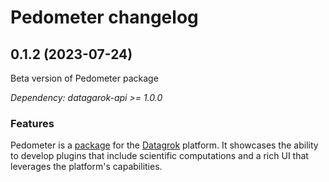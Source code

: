 # Pedometer changelog

## 0.1.2 (2023-07-24)

Beta version of Pedometer package

*Dependency: datagarok-api >= 1.0.0*

### Features

Pedometer is a [package](https://datagrok.ai/help/develop/develop#packages) for the [Datagrok](https://datagrok.ai) platform.
It showcases the ability to develop plugins that include scientific computations and a rich UI
that leverages the platform's capabilities.
